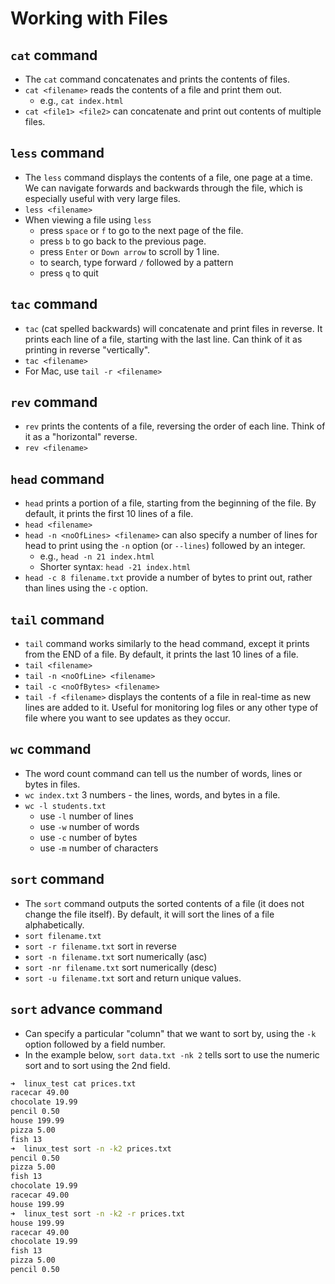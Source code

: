 # Working with Files

## `cat` command

- The `cat` command concatenates and prints the contents of files.
- `cat <filename>` reads the contents of a file and print them out.
  - e.g., `cat index.html`
- `cat <file1> <file2>` can concatenate and print out contents of multiple files.

## `less` command

- The `less` command displays the contents of a file, one page at a time. We can navigate forwards and backwards through the file, which is especially useful with very large files.
- `less <filename>`
- When viewing a file using `less`
  - press `space` or `f` to go to the next page of the file.
  - press `b` to go back to the previous page.
  - press `Enter` or `Down arrow` to scroll by 1 line.
  - to search, type forward `/` followed by a pattern
  - press `q` to quit

## `tac` command

- `tac` (cat spelled backwards) will concatenate and print files in reverse. It prints each line of a file, starting with the last line. Can think of it as printing in reverse "vertically".
- `tac <filename>`
- For Mac, use `tail -r <filename>`

## `rev` command

- `rev` prints the contents of a file, reversing the order of each line. Think of it as a "horizontal" reverse.
- `rev <filename>`

## `head` command

- `head` prints a portion of a file, starting from the beginning of the file. By default, it prints the first 10 lines of a file.
- `head <filename>`
- `head -n <noOfLines> <filename>` can also specify a number of lines for head to print using the `-n` option (or `--lines`) followed by an integer.
  - e.g., `head -n 21 index.html`
  - Shorter syntax: `head -21 index.html`
- `head -c 8 filename.txt` provide a number of bytes to print out, rather than lines using the `-c` option.

## `tail` command

- `tail` command works similarly to the head command, except it prints from the END of a file. By default, it prints the last 10 lines of a file.
- `tail <filename>`
- `tail -n <noOfLine> <filename>`
- `tail -c <noOfBytes> <filename>`
- `tail -f <filename>` displays the contents of a file in real-time as new lines are added to it. Useful for monitoring log files or any other type of file where you want to see updates as they occur.

## `wc` command

- The word count command can tell us the number of words, lines or bytes in files.
- `wc index.txt` 3 numbers - the lines, words, and bytes in a file.
- `wc -l students.txt`
  - use `-l` number of lines
  - use `-w` number of words
  - use `-c` number of bytes
  - use `-m` number of characters

## `sort` command

- The `sort` command outputs the sorted contents of a file (it does not change the file itself). By default, it will sort the lines of a file alphabetically.
- `sort filename.txt`
- `sort -r filename.txt` sort in reverse
- `sort -n filename.txt` sort numerically (asc)
- `sort -nr filename.txt` sort numerically (desc)
- `sort -u filename.txt` sort and return unique values.

## `sort` advance command

- Can specify a particular "column" that we want to sort by, using the `-k` option followed by a field number.
- In the example below, `sort data.txt -nk 2` tells sort to use the numeric sort and to sort using the 2nd field.

```zsh
➜  linux_test cat prices.txt
racecar 49.00
chocolate 19.99
pencil 0.50
house 199.99
pizza 5.00
fish 13
➜  linux_test sort -n -k2 prices.txt
pencil 0.50
pizza 5.00
fish 13
chocolate 19.99
racecar 49.00
house 199.99
➜  linux_test sort -n -k2 -r prices.txt
house 199.99
racecar 49.00
chocolate 19.99
fish 13
pizza 5.00
pencil 0.50
```
